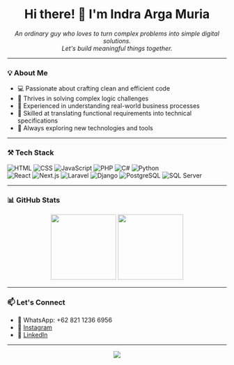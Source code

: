 <h1 align="center">Hi there! 👋 I'm Indra Arga Muria</h1>

<p align="center">
  <em>An ordinary guy who loves to turn complex problems into simple digital solutions.</em><br>
  <em>Let's build meaningful things together.</em>
</p>

---

### 💡 About Me

- 💻 Passionate about crafting clean and efficient code
- 🧠 Thrives in solving complex logic challenges
- 🏢 Experienced in understanding real-world business processes
- 🔄 Skilled at translating functional requirements into technical specifications
- 🚀 Always exploring new technologies and tools

---

### ⚒️ Tech Stack

![HTML](https://img.shields.io/badge/-HTML5-E34F26?style=flat&logo=html5&logoColor=fff)
![CSS](https://img.shields.io/badge/-CSS3-1572B6?style=flat&logo=css3)
![JavaScript](https://img.shields.io/badge/-JavaScript-F7DF1E?style=flat&logo=javascript&logoColor=000)
![PHP](https://img.shields.io/badge/-PHP-777BB4?style=flat&logo=php&logoColor=fff)
![C#](https://img.shields.io/badge/-C%23-239120?style=flat&logo=c-sharp&logoColor=fff)
![Python](https://img.shields.io/badge/-Python-3776AB?style=flat&logo=python&logoColor=fff)  
![React](https://img.shields.io/badge/-React-61DAFB?style=flat&logo=react&logoColor=000)
![Next.js](https://img.shields.io/badge/-Next.js-000000?style=flat&logo=nextdotjs)
![Laravel](https://img.shields.io/badge/-Laravel-FF2D20?style=flat&logo=laravel&logoColor=fff)
![Django](https://img.shields.io/badge/-Django-092E20?style=flat&logo=django)
![PostgreSQL](https://img.shields.io/badge/-PostgreSQL-4169E1?style=flat&logo=postgresql&logoColor=fff)
![SQL Server](https://img.shields.io/badge/-SQL%20Server-CC2927?style=flat&logo=microsoftsqlserver&logoColor=fff)

---

### 📊 GitHub Stats

<div align="center">
  <img src="https://github-readme-stats.vercel.app/api?username=indraargamuria&show_icons=true&theme=github_dark&hide_title=true" height="150"/>
  <img src="https://github-readme-stats.vercel.app/api/top-langs/?username=indraargamuria&layout=compact&theme=github_dark&hide_title=true" height="150"/>
</div>

---

### 📫 Let's Connect

- 📱 WhatsApp: +62 821 1236 6956  
- 📸 [Instagram](https://instagram.com/indraargamuria)  
- 👔 [LinkedIn](https://linkedin.com/in/indraargamuria)

---

<p align="center">
  <img src="https://capsule-render.vercel.app/api?type=waving&color=0:7F00FF,100:00FFFF&height=100&section=footer"/>
</p>
